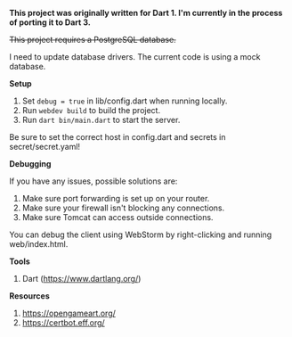 **This project was originally written for Dart 1. I'm currently in the process of porting it to Dart 3.**

~~This project requires a PostgreSQL database.~~

I need to update database drivers. The current code is using a mock database.

**Setup**

1. Set `debug = true` in lib/config.dart when running locally.
2. Run `webdev build` to build the project.
3. Run `dart bin/main.dart` to start the server.

Be sure to set the correct host in config.dart and secrets in secret/secret.yaml!

**Debugging**

If you have any issues, possible solutions are:

1. Make sure port forwarding is set up on your router.
2. Make sure your firewall isn't blocking any connections.
3. Make sure Tomcat can access outside connections.

You can debug the client using WebStorm by right-clicking and running web/index.html.

**Tools**

1. Dart (https://www.dartlang.org/)

**Resources**

1. https://opengameart.org/
2. https://certbot.eff.org/
